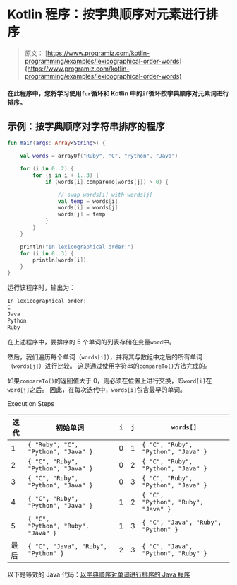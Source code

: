 # Kotlin 程序：按字典顺序对元素进行排序

> 原文： [https://www.programiz.com/kotlin-programming/examples/lexicographical-order-words](https://www.programiz.com/kotlin-programming/examples/lexicographical-order-words)

#### 在此程序中，您将学习使用`for`循环和 Kotlin 中的`if`循环按字典顺序对元素词进行排序。

## 示例：按字典顺序对字符串排序的程序

```kt
fun main(args: Array<String>) {

    val words = arrayOf("Ruby", "C", "Python", "Java")

    for (i in 0..2) {
        for (j in i + 1..3) {
            if (words[i].compareTo(words[j]) > 0) {

                // swap words[i] with words[j[
                val temp = words[i]
                words[i] = words[j]
                words[j] = temp
            }
        }
    }

    println("In lexicographical order:")
    for (i in 0..3) {
        println(words[i])
    }
}
```

运行该程序时，输出为：

```kt
In lexicographical order:
C
Java
Python
Ruby
```

在上述程序中，要排序的 5 个单词的列表存储在变量`word`中。

然后，我们遍历每个单词（`words[i]`），并将其与数组中之后的所有单词（`words[j]`）进行比较。 这是通过使用字符串的`compareTo()`方法完成的。

如果`compareTo()`的返回值大于 0，则必须在位置上进行交换，即`word[i]`在`word[j]`之后。 因此，在每次迭代中，`words[i]`包含最早的单词。

Execution Steps

| 迭代 | 初始单词 | `i` | `j` | `words[]` |
| --- | --- | --- | --- | --- |
| 1 | `{ "Ruby", "C", "Python", "Java" }` | 0 | 1 | `{ "C", "Ruby", "Python", "Java" }` |
| 2 | `{ "C", "Ruby", "Python", "Java" }` | 0 | 2 | `{ "C", "Ruby", "Python", "Java" }` |
| 3 | `{ "C", "Ruby", "Python", "Java" }` | 0 | 3 | `{ "C", "Ruby", "Python", "Java" }` |
| 4 | `{ "C", "Ruby", "Python", "Java" }` | 1 | 2 | `{ "C", "Python", "Ruby", "Java" }` |
| 5 | `{ "C", "Python", "Ruby", "Java" }` | 1 | 3 | `{ "C", "Java", "Ruby", "Python" }` |
| 最后 | `{ "C", "Java", "Ruby", "Python" }` | 2 | 3 | `{ "C", "Java", "Python", "Ruby" }` |

以下是等效的 Java 代码：[以字典顺序对单词进行排序的 Java 程序](/java-programming/examples/lexicographical-order-words "Java program to sort words in lexicographical order")